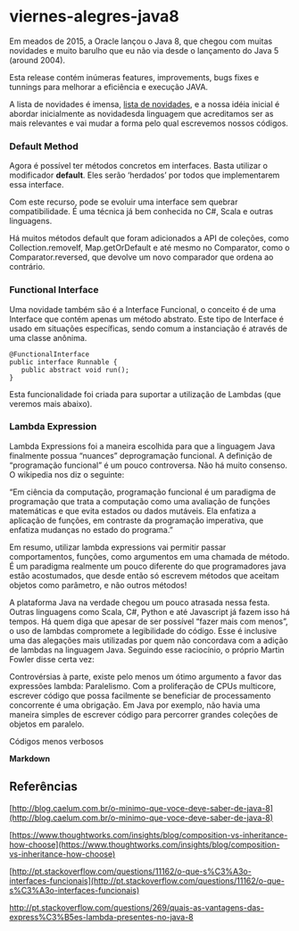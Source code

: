 # viernes-alegres-java8
Em meados de 2015, a Oracle lançou o Java 8, que chegou com  muitas novidades e muito barulho que eu não via desde o lançamento do Java 5 (around 2004).

Esta release contém inúmeras features, improvements, bugs fixes e tunnings para melhorar a eficiência e execução JAVA.

A lista de novidades é imensa, [lista de novidades](http://www.oracle.com/technetwork/java/javase/8-whats-new-2157071.html),  e a nossa idéia inicial é abordar inicialmente as novidadesda linguagem que acreditamos ser as mais relevantes e vai mudar a forma pelo qual escrevemos nossos códigos.

### Default Method

Agora é possível ter métodos concretos em interfaces. Basta utilizar o modificador **default**. Eles serão ‘herdados’ por todos que implementarem essa interface.

Com este recurso, pode se evoluir uma interface sem quebrar compatibilidade. É uma técnica já bem conhecida no C#, Scala e outras linguagens. 

Há muitos métodos default que foram adicionados a API de coleções, como Collection.removeIf, Map.getOrDefault e até mesmo no Comparator, como o Comparator.reversed, que devolve um novo comparador que ordena ao contrário.


### Functional Interface

Uma novidade também são é a Interface Funcional, o conceito é de uma Interface que contém apenas um método abstrato. Este tipo de Interface é usado em situações específicas, sendo comum a instanciação é através de uma classe anônima. 

```
@FunctionalInterface
public interface Runnable {
   public abstract void run();
}
```

Esta funcionalidade foi criada para suportar a utilização de Lambdas (que veremos mais abaixo).


### Lambda Expression


Lambda Expressions foi a maneira escolhida para que a linguagem Java finalmente possua “nuances” deprogramação funcional.
A definição de “programação funcional” é um pouco controversa. Não há muito consenso. O wikipedia nos diz o seguinte:

“Em ciência da computação, programação funcional é um paradigma de programação que trata a computação como uma avaliação de funções matemáticas e que evita estados ou dados mutáveis. Ela enfatiza a aplicação de funções, em contraste da programação imperativa, que enfatiza mudanças no estado do programa.”

Em resumo, utilizar lambda expressions vai permitir passar comportamentos, funções, como argumentos em uma chamada de método. É um paradigma realmente um pouco diferente do que programadores java estão acostumados, que desde então só escrevem métodos que aceitam objetos como parâmetro, e não outros métodos!

A plataforma Java na verdade chegou um pouco atrasada nessa festa. Outras linguagens como Scala, C#, Python e até Javascript já fazem isso há tempos. Há quem diga que apesar de ser possível “fazer mais com menos”, o uso de lambdas compromete a legibilidade do código. Esse é inclusive uma das alegações mais utilizadas por quem não concordava com a adição de lambdas na linguagem Java. Seguindo esse raciocínio, o próprio Martin Fowler disse certa vez:

Controvérsias à parte, existe pelo menos um ótimo argumento a favor das expressões lambda: Paralelismo. Com a proliferação de CPUs multicore, escrever código que possa facilmente se beneficiar de processamento concorrente é uma obrigação. Em Java por exemplo, não havia uma maneira simples de escrever código para percorrer grandes coleções de objetos em paralelo.

Códigos menos verbosos

**Markdown**

## Referências

[http://blog.caelum.com.br/o-minimo-que-voce-deve-saber-de-java-8](http://blog.caelum.com.br/o-minimo-que-voce-deve-saber-de-java-8)

[https://www.thoughtworks.com/insights/blog/composition-vs-inheritance-how-choose](https://www.thoughtworks.com/insights/blog/composition-vs-inheritance-how-choose)

[http://pt.stackoverflow.com/questions/11162/o-que-s%C3%A3o-interfaces-funcionais](http://pt.stackoverflow.com/questions/11162/o-que-s%C3%A3o-interfaces-funcionais)

http://pt.stackoverflow.com/questions/269/quais-as-vantagens-das-express%C3%B5es-lambda-presentes-no-java-8

